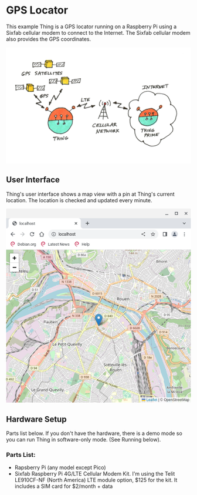 # GPS Locator
This example Thing is a GPS locator running on a Raspberry Pi using a Sixfab
cellular modem to connect to the Internet.  The Sixfab cellular modem also
provides the GPS coordinates.

![Network](gps.png)

## User Interface
Thing's user interface shows a map view with a pin at Thing's current location.
The location is checked and updated every minute.

![UI](gps_ui.png)

## Hardware Setup
Parts list below.  If you don't have the hardware, there is a demo mode so you
can run Thing in software-only mode.  (See Running below).

### Parts List:
* Rapsberry Pi (any model except Pico)
* Sixfab Raspberry Pi 4G/LTE Cellular Modem Kit.  I'm using the Telit LE910CF-NF
(North America) LTE module option, $125 for the kit.  It includes a SIM card
for $2/month + data
